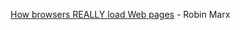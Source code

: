 [How browsers REALLY load Web pages](https://fosdem.org/2025/schedule/event/fosdem-2025-4852-how-browsers-really-load-web-pages/) - Robin Marx
